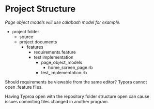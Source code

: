 # Project Structure

*Page object models will use calabash model for example.*

- project folder
  - source
  - project documents
    - features
      - requirements.feature
      - test implementation
        - page_object_models
          - home_screen_page.rb
        - test_implementation.rb

Should requirements be viewable from the same editor? Typora cannot open .feature files.

Having Typroa open with the repository folder structure open can cause issues commiting files changed in another program.